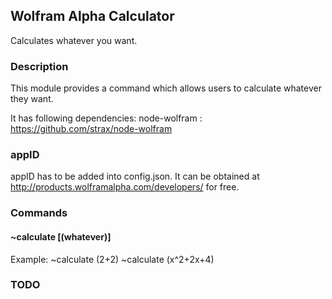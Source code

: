 ## Wolfram Alpha Calculator

Calculates whatever you want.

### Description

This module provides a command which allows users to calculate whatever they want.

It has following dependencies:
node-wolfram : https://github.com/strax/node-wolfram

### appID

appID has to be added into config.json. It can be obtained at
http://products.wolframalpha.com/developers/ for free.

### Commands

#### ~calculate [(whatever)]

Example:
~calculate (2+2)
~calculate (x^2+2x+4)

### TODO